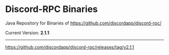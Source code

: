 # Discord-RPC Binaries

Java Repository for Binaries of https://github.com/discordapp/discord-rpc/

Current Version: **2.1.1**
***
https://github.com/discordapp/discord-rpc/releases/tag/v2.1.1
